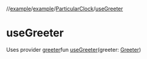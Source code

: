 //[example](../../index.md)/[example](../index.md)/[ParticularClock](index.md)/[useGreeter](use-greeter.md)



# useGreeter  
Uses provider [greeter]()fun [useGreeter](use-greeter.md)(greeter: [Greeter](../../greeteer/-greeter/index.md))
